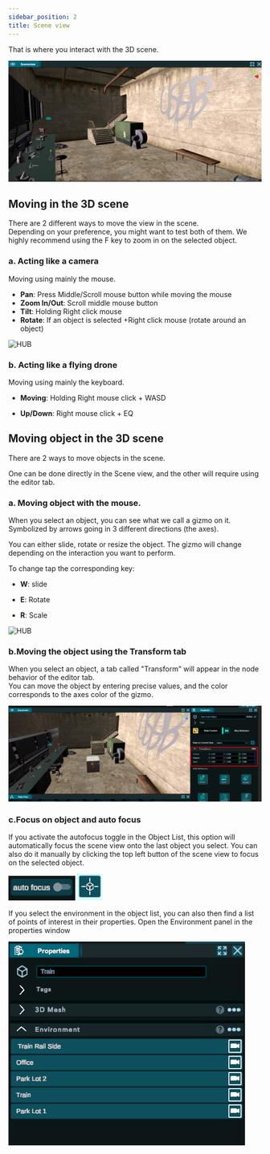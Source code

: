 ```yaml
---
sidebar_position: 2
title: Scene view
---
```



That is where you interact with the 3D scene. 

 ![HUB](/img/6SceneView.png)

 

## Moving in the 3D scene 

There are 2 different ways to move the view in the scene.  
Depending on your preference, you might want to test both of them. 
We highly recommend using the F key to zoom in on the selected object. 
 

### a. Acting like a camera 

 
Moving using mainly the mouse. 

- **Pan**: Press Middle/Scroll mouse button while moving the mouse  
- **Zoom In/Out**: Scroll middle mouse button   
- **Tilt**: Holding Right click mouse   
- **Rotate**: If an object is selected +Right click mouse (rotate around an object)  

 ![HUB](/img/7Camera.gif)


### b. Acting like a flying drone 

 
Moving using mainly the keyboard. 

- **Moving**: Holding Right mouse click + WASD 

- **Up/Down**: Right mouse click + EQ 




## Moving object in the 3D scene 

 
There are 2 ways to move objects in the scene. 

One can be done directly in the Scene view, and the other will require using the editor tab. 

 
### a. Moving object with the mouse. 

 
When you select an object, you can see what we call a gizmo on it. Symbolized by arrows going in 3 different directions (the axes). 

You can either slide, rotate or resize the object. The gizmo will change depending on the interaction you want to perform. 
 
To change tap the corresponding key: 

 

- **W**: slide 

- **E**: Rotate 

- **R**: Scale 
  
![HUB](/img/9TransformShorcut.gif)

### b.Moving the object using the Transform tab 
 

When you select an object, a tab called "Transform" will appear in the node behavior of the editor tab.  
You can move the object by entering precise values, and the color corresponds to the axes color of the gizmo.


![HUB](/img/10MovingObject.png)

### c.Focus on object and auto focus

If you activate the autofocus toggle in the Object List, this option will automatically focus the scene view onto the last object you select. You can also do it manually by clicking the top left button of the scene view to focus on the selected object.

![HUB](/img/10Autofocus.png)
![HUB](/img/10Manualfocus.png)

If you select the environment in the object list, you can also then find a list of points of interest in their properties. Open the Environment panel in the properties window

![HUB](/img/10pointOfInterest.png)